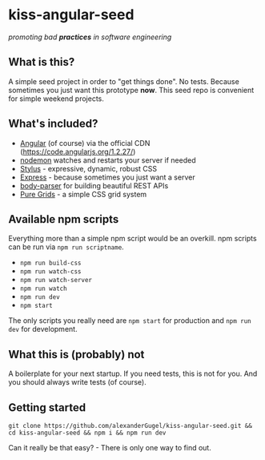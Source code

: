 # kiss-angular-seed
*promoting bad **practices** in software engineering*

## What is this?

A simple seed project in order to "get things done". No tests. Because sometimes
you just want this prototype **now**.
This seed repo is convenient for simple weekend projects.

## What's included?

* [Angular](https://angularjs.org/) (of course) via the official CDN (https://code.angularjs.org/1.2.27/)
* [nodemon](http://nodemon.io/) watches and restarts your server if needed
* [Stylus](http://learnboost.github.io/stylus/) - expressive, dynamic, robust CSS
* [Express](http://expressjs.com/) - because sometimes you just want a server
* [body-parser](https://github.com/expressjs/body-parser) for building beautiful REST APIs
* [Pure Grids](http://purecss.io/grids/) - a simple CSS grid system

## Available npm scripts

Everything more than a simple npm script would be an overkill.
npm scripts can be run via `npm run scriptname`.

* `npm run build-css`
* `npm run watch-css`
* `npm run watch-server`
* `npm run watch`
* `npm run dev`
* `npm start`

The only scripts you really need are `npm start` for production and `npm run dev`
for development.

## What this is (probably) not

A boilerplate for your next startup. If you need tests, this is not for you. And
you should always write tests (of course).

## Getting started

`git clone https://github.com/alexanderGugel/kiss-angular-seed.git && cd kiss-angular-seed && npm i && npm run dev`

Can it really be that easy? - There is only one way to find out.
